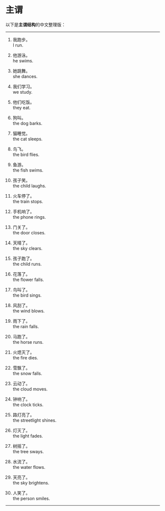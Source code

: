 # 主谓

以下是**主谓结构**的中文整理版：

---

1. 我跑步。    
I run.

2. 他游泳。  
he swims.

3. 她跳舞。  
she dances.

4. 我们学习。  
we study.

5. 他们吃饭。   
they eat.

6. 狗叫。  
the dog barks.

7. 猫睡觉。  
the cat sleeps.

8. 鸟飞。  
the bird flies.

9. 鱼游。  
the fish swims.

10. 孩子笑。  
the child laughs.

11. 火车停了。  
the train stops.

12. 手机响了。   
the phone rings.

13. 门关了。  
the door closes.

14. 天晴了。  
the sky clears.

15. 孩子跑了。  
the child runs.

16. 花落了。  
the flower falls.

17. 鸟叫了。  
the bird sings.

18. 风刮了。  
the wind blows.

19. 雨下了。  
the rain falls.

20. 马跑了。  
the horse runs.

21. 火熄灭了。    
the fire dies.

22. 雪飘了。  
the snow falls.

23. 云动了。  
the cloud moves.

24. 钟响了。  
the clock ticks.

25. 路灯亮了。  
the streetlight shines.

26. 灯灭了。  
the light fades.

27. 树摇了。  
the tree sways.

28. 水流了。  
the water flows.

29. 天亮了。  
the sky brightens.

30. 人笑了。  
the person smiles.

---

